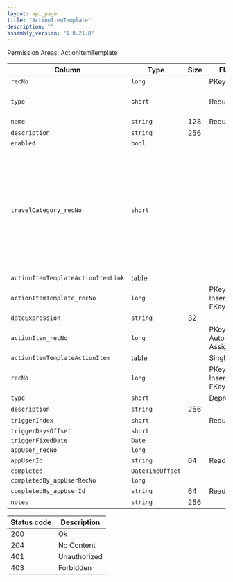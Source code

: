 ```yaml
---
layout: api_page
title: "ActionItemTemplate"
description: ""
assembly_version: "1.0.21.8"
---
```




Permission Areas: ActionItemTemplate

| Column | Type | Size | Flags | Table | Description |
| ------ | ---- | ---- | ----- | ----- | ----------- |
| `recNo` | `long` |  | PKey | `actionItemTemplate` | 
| `type` | `short` |  | Required | `actionItemTemplate` | Trip = 1, ClientProfile = 2, Person = 3
| `name` | `string` | 128 | Required | `actionItemTemplate` | 
| `description` | `string` | 256 |  | `actionItemTemplate` | 
| `enabled` | `bool` |  |  | `actionItemTemplate` | 
| `travelCategory_recNo` | `short` |  |  | `actionItemTemplate` | Air = 1, Hotel = 2, Car = 3, Cruise = 4, Tour = 5, Rail = 6, Transfer = 7, Insurance = 8, ServiceFee = 9, Excursion = 10, ClientVoucher = 11, GiftCertificate = 12, SupplierVoucher = 13, Misc = 99
| `actionItemTemplateActionItemLink ` | table |  |  | `actionItemTemplate` | 
| `actionItemTemplate_recNo` | `long` |  | PKey, InsertOnly, FKey | `actionItemTemplateActionItemLink` | 
| `dateExpression` | `string` | 32 |  | `actionItemTemplateActionItemLink` | 
| `actionItem_recNo` | `long` |  | PKey, Auto-Assign | `actionItemTemplateActionItemLink` | 
| `actionItemTemplateActionItem ` | table |  | Singleton | `actionItemTemplateActionItemLink` | 
| `recNo` | `long` |  | PKey, InsertOnly, FKey | `actionItem` | 
| `type` | `short` |  | Deprecated | `actionItem` | Not needed
| `description` | `string` | 256 |  | `actionItem` | 
| `triggerIndex` | `short` |  | Required | `actionItem` | 
| `triggerDaysOffset` | `short` |  |  | `actionItem` | 
| `triggerFixedDate` | `Date` |  |  | `actionItem` | 
| `appUser_recNo` | `long` |  |  | `actionItem` | 
| `appUserId` | `string` | 64 | ReadOnly | `actionItem` | 
| `completed` | `DateTimeOffset` |  |  | `actionItem` | 
| `completedBy_appUserRecNo` | `long` |  |  | `actionItem` | 
| `completedBy_appUserId` | `string` | 64 | ReadOnly | `actionItem` | 
| `notes` | `string` | 256 |  | `actionItem` | 

| Status code | Description |
| ----------- | ----------- |
| 200 | Ok |
| 204 | No Content |
| 401 | Unauthorized |
| 403 | Forbidden |


